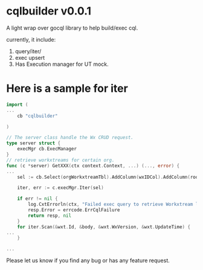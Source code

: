 # cqlbuilder v0.0.1

A light wrap over gocql library to help build/exec cql. 

currently, it include:
1. query/iter/
2. exec upsert
3. Has Execution manager for UT mock.

# Here is a sample for iter

```go
import (
...
	cb "cqlbuilder"

)

// The server class handle the Wx CRUD request.
type server struct {
	execMgr cb.ExecManager
}
// retrieve workxtreams for certain org.
func (c *server) GetXXX(ctx context.Context, ...) (..., error) {
...
	sel := cb.Select(orgWorkxtreamTbl).AddColumn(wxIDCol).AddColumn(rootBodyCol).AddColumn(versionCol).AddColumn(updateTimeCol).Where(cb.Eq(orgIdCol, orgid))

	iter, err := c.execMgr.Iter(sel)

	if err != nil {
		log.CxtErrorln(ctx, "Failed exec query to retrieve Workxtream list", err)
		resp.Error = errcode.ErrCqlFailure
		return resp, nil
	}
	for iter.Scan(&wxt.Id, &body, &wxt.WxVersion, &wxt.UpdateTime) {
...
	}

...
```

Please let us know if you find any bug or has any feature request.

